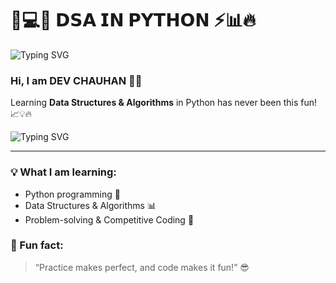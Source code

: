 # 🐍💻✨ 𝗗𝗦𝗔 𝗜𝗡 𝗣𝗬𝗧𝗛𝗢𝗡 ⚡📊🔥
      
![Typing SVG](https://readme-typing-svg.demolab.com?font=Fira+Code&size=30&pause=1000&color=FF5733&background=00000000&width=600&lines=%F0%9F%90%8D+DSA+IN+PYTHON+%F0%9F%92%BB%F0%9F%92%AB)

### Hi, I am **DEV CHAUHAN** 👋🚀        

Learning **Data Structures & Algorithms** in Python has never been this fun! 📈💡🔥

![Typing SVG](https://readme-typing-svg.demolab.com?font=Fira+Code&size=28&pause=1000&color=1ABC9C&background=00000000&width=600&lines=🚀+Learning+DSA+in+Python+💻💡;⚡+Code+|+Practice+|+Problem+Solving+⚡;🔥+Level+Up+Your+Skills+Every+Day+🔥)
   
---    

### 💡 What I am learning:
- Python programming 🐍
- Data Structures & Algorithms 📊
- Problem-solving & Competitive Coding 💪   

### 🌟 Fun fact:
> “Practice makes perfect, and code makes it fun!” 😎
